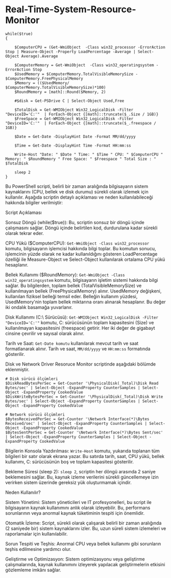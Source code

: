 # Real-Time-System-Resource-Monitor
```
while($true)
{

    $ComputerCPU = (Get-WmiObject  -Class win32_processor -ErrorAction Stop | Measure-Object -Property LoadPercentage -Average | Select-Object Average).Average

    $ComputerMemory = Get-WmiObject  -Class win32_operatingsystem -ErrorAction Stop
    $UsedMemory = $ComputerMemory.TotalVisibleMemorySize - $ComputerMemory.FreePhysicalMemory
    $Memory = (($UsedMemory/ $ComputerMemory.TotalVisibleMemorySize)*100)
    $RoundMemory = [math]::Round($Memory, 2)
	
	#$disk = Get-PSDrive C | Select-Object Used,Free 
	
	$TotalDisk = Get-WMIObject Win32_LogicalDisk -Filter "DeviceID='C:'"  | ForEach-Object {[math]::truncate($_.Size / 1GB)}
	$FreeSpace = Get-WMIObject Win32_LogicalDisk -Filter "DeviceID='C:'"  | ForEach-Object {[math]::truncate($_.freespace / 1GB)}

    $Date = Get-Date -DisplayHint Date -Format MM/dd/yyyy

    $Time = Get-Date -DisplayHint Time -Format HH:mm:ss

    Write-Host "Date: " $Date " Time: " $Time " CPU: " $ComputerCPU " Memory: " $RoundMemory " Free Space: " $Freespace " Total Size : " $TotalDisk
    
    sleep 2
}
```
Bu PowerShell scripti, belirli bir zaman aralığında bilgisayarın sistem kaynaklarını (CPU, bellek ve disk durumu) sürekli olarak izlemek için kullanılır. Aşağıda scriptin detaylı açıklaması ve neden kullanılabileceği hakkında bilgiler verilmiştir:

Script Açıklaması

  Sonsuz Döngü (while($true)):
        Bu, scriptin sonsuz bir döngü içinde çalışmasını sağlar. Döngü içinde belirtilen kod, durdurulana kadar sürekli olarak tekrar eder.

  CPU Yükü ($ComputerCPU):
        `Get-WmiObject -Class win32_processor` komutu, bilgisayarın işlemcisi hakkında bilgi toplar.
        Bu komutun sonucu, işlemcinin yüzde olarak ne kadar kullanıldığını gösteren LoadPercentage özelliği ile Measure-Object ve Select-Object kullanılarak ortalama CPU yükü hesaplanır.

  Bellek Kullanımı ($RoundMemory):
        `Get-WmiObject -Class win32_operatingsystem` komutu, bilgisayarın işletim sistemi hakkında bilgi sağlar.
        Bu bilgilerden, toplam bellek (TotalVisibleMemorySize) ve kullanılmayan bellek (FreePhysicalMemory) alınır.
        UsedMemory değişkeni, kullanılan fiziksel belleği temsil eder.
        Belleğin kullanım yüzdesi, UsedMemory'nin toplam bellek miktarına oranı alınarak hesaplanır.
        Bu değer iki ondalık basamağa yuvarlanır.

  Disk Kullanımı (C:\ Sürücüsü):
        `Get-WMIObject Win32_LogicalDisk -Filter "DeviceID='C:'"` komutu, C: sürücüsünün toplam kapasitesini (Size) ve kullanılmayan kapasitesini (freespace) getirir.
        Her iki değer de gigabayt cinsine çevrilir ve sayısal olarak alınır.

  Tarih ve Saat:
        `Get-Date komutu` kullanılarak mevcut tarih ve saat formatlanarak alınır.
        Tarih ve saat, `MM/dd/yyyy` ve `HH:mm:ss` formatında gösterilir.

Disk ve Network Driver Resoruce Monitor scriptinde aşağıdaki bölümde eklenmiştir.
 ```     
 # Disk sürücü ölçümleri
 $DiskReadBytesPerSec = Get-Counter '\PhysicalDisk(_Total)\Disk Read Bytes/sec' | Select-Object -ExpandProperty CounterSamples | Select-Object -ExpandProperty CookedValue
 $DiskWriteBytesPerSec = Get-Counter '\PhysicalDisk(_Total)\Disk Write Bytes/sec' | Select-Object -ExpandProperty CounterSamples | Select-Object -ExpandProperty CookedValue

 # Network sürücü ölçümleri
 $BytesReceivedPerSec = Get-Counter '\Network Interface(*)\Bytes Received/sec' | Select-Object -ExpandProperty CounterSamples | Select-Object -ExpandProperty CookedValue
 $BytesSentPerSec = Get-Counter '\Network Interface(*)\Bytes Sent/sec' | Select-Object -ExpandProperty CounterSamples | Select-Object -ExpandProperty CookedValue
```

  Bilgilerin Konsola Yazdırılması:
        `Write-Host` komutu, yukarıda toplanan tüm bilgileri bir satır olarak ekrana yazar.
        Bu satırda tarih, saat, CPU yükü, bellek kullanımı, C: sürücüsünün boş ve toplam kapasitesi gösterilir.

  Bekleme Süresi (sleep 2):
        `sleep 2`, scriptin her döngü arasında 2 saniye beklemesini sağlar. Bu, kaynak izleme verilerini sürekli güncellemeye izin verirken sistem üzerinde gereksiz yük oluşturmamak içindir.

Neden Kullanılır?

  Sistem Yönetimi: Sistem yöneticileri ve IT profesyonelleri, bu script ile bilgisayarın kaynak kullanımını anlık olarak izleyebilir. Bu, performans sorunlarının veya anormal kaynak tüketiminin tespiti için önemlidir.

  Otomatik İzleme: Script, sürekli olarak çalışarak belirli bir zaman aralığında (2 saniyede bir) sistem kaynaklarını izler. Bu, uzun süreli sistem izlemeleri ve raporlamalar için kullanılabilir.

  Sorun Tespiti ve Teşhis: Anormal CPU veya bellek kullanımı gibi sorunların teşhis edilmesine yardımcı olur.

  Geliştirme ve Optimizasyon: Sistem optimizasyonu veya geliştirme çalışmalarında, kaynak kullanımını izleyerek yapılacak geliştirmelerin etkisini gözlemleme imkânı sağlar.  


        
